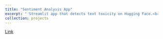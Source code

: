 ```yaml
---
title: "Sentiment Analysis App"
excerpt: " Streamlit app that detects text toxicity on Hugging Face.<br/><img src='/images/sentiment_analysis_cover.png'>"
collection: projects
---
```


[Link](https://sites.google.com/nyu.edu/aiprojectbyandyqin/home)